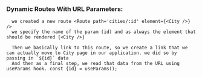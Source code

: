 ### Dynamic Routes With URL Parameters:

      we created a new route <Route path='cities/:id' element={<City />} />
      we specify the name of the param (id) and as always the element that should be rendered {<City />}
      
      Then we basically link to this route, so we create a link that we can actually move to City page in our application. we did so by passing in `${id}` data
      And then as a final step, we read that data from the URL using useParams hook. const {id} = useParams();
      
